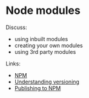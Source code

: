 # Node modules

Discuss:

- using inbuilt modules
- creating your own modules
- using 3rd party modules

Links:

- [NPM](https://www.npmjs.com/)
- [Understanding versioning](https://docs.npmjs.com/misc/semver)
- [Publishing to NPM](https://docs.npmjs.com/getting-started/publishing-npm-packages)
